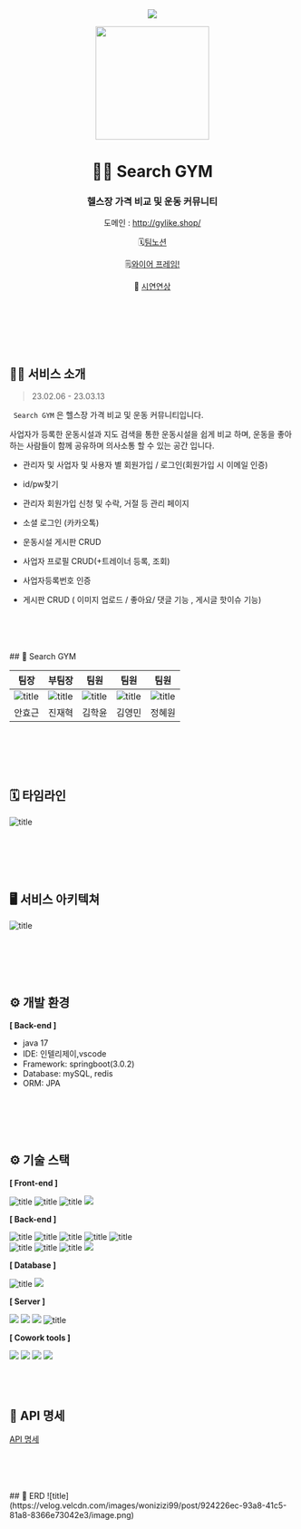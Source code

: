 <div align=center>
<a href="https://hits.seeyoufarm.com"><img src="https://hits.seeyoufarm.com/api/count/incr/badge.svg?url=https%3A%2F%2Fgithub.com%2Fallnight5%2Ffinal-8-team-project&count_bg=%2379C83D&title_bg=%23555555&icon=&icon_color=%23E7E7E7&title=hits&edge_flat=false"/></a>

<p align="center"><img src="https://velog.velcdn.com/images/wonizizi99/post/55ffb9b5-93b8-445c-bd4a-10aa325cf42b/image.png" height="200px" width="200px"></p>

# 💪🏻 Search GYM

### 헬스장 가격 비교 및 운동 커뮤니티

 도메인 : http://gylike.shop/

 🗓️[팀노션](https://season-blue-d29.notion.site/B-8-S-A-93d8a6935e49450abe525c205306928b)   


🗒️[와이어 프레임!](https://season-blue-d29.notion.site/8-88b88acda0314ae4a29e758e4e38faa5)   


🎥 [시연연상](https://www.youtube.com/watch?v=Gmp0cqkhPpA)   
</div>
</br>
</br>
</br>
</br>
</br>


## 💁‍♀️ 서비스 소개
>23.02.06 - 23.03.13

<code> Search GYM</code> 은 헬스장 가격 비교 및 운동 커뮤니티입니다.

사업자가 등록한  운동시설과 지도 검색을 통한 운동시설을 쉽게 비교 하며, 운동을 좋아하는 사람들이 함께 공유하며 의사소통 할 수 있는 공간 입니다. 

- 관리자 및 사업자 및 사용자 별 회원가입 / 로그인(회원가입 시 이메일 인증)
- id/pw찾기
- 관리자 회원가입 신청 및 수락, 거절 등 관리 페이지  
- 소셜 로그인 (카카오톡)
- 운동시설 게시판 CRUD
- 사업자 프로필 CRUD(+트레이너 등록,  조회) 
- 사업자등록번호 인증

- 게시판 CRUD ( 이미지 업로드 / 좋아요/ 댓글 기능 , 게시글 핫이슈 기능) 
</br>
</br>
</br>
</br>
## 👥 Search GYM

| 팀장 | 부팀장 | 팀원 | 팀원 | 팀원 |
| --- | --- | --- | --- | --- |
| ![title](https://velog.velcdn.com/images/wonizizi99/post/85498758-4d28-45f9-bf6a-f85a496592c5/image.png)  | ![title](https://velog.velcdn.com/images/wonizizi99/post/06f26573-df5d-491b-ae5b-bc077cf6fce6/image.jpeg)     | ![title](https://velog.velcdn.com/images/wonizizi99/post/36ee7f2d-bd28-48f8-8c4f-5c4076a38ee3/image.png)   |![title](https://velog.velcdn.com/images/wonizizi99/post/c3a81cdb-4bc7-4a58-b4bc-8c1feea33616/image.png)   |![title](https://velog.velcdn.com/images/wonizizi99/post/d19d38a5-1d14-4cb2-9352-230c4a663c3e/image.jpeg)    |
| 안효근 | 진재혁 | 김학윤 | 김영민|정혜원 |


</br>
</br>
</br>
</br>


## 🗓️ 타임라인 
![title](https://velog.velcdn.com/images/wonizizi99/post/f1f19117-fbc2-4237-9311-285e4a83de04/image.png)   


</br>
</br>
</br>
</br>

## 🖥️ 서비스 아키텍쳐

![title](https://velog.velcdn.com/images/wonizizi99/post/3f32d2fd-f94d-4162-aef8-68154bcc9410/image.png)   


</br>
</br>
</br>
</br>

## ⚙ 개발 환경
**[ Back-end ]**
- java 17
- IDE: 인텔리제이,vscode
- Framework: springboot(3.0.2)
- Database: mySQL, redis
- ORM: JPA
</br>
</br>
</br>
</br>

## ⚙ 기술 스택
**[ Front-end ]**

  ![title](https://camo.githubusercontent.com/47d8237d822743a0389cd64dbeffce5220d3237fb6fc15f480df19cbd4d3cb77/68747470733a2f2f696d672e736869656c64732e696f2f62616467652f48544d4c352d4533344632363f7374796c653d666f722d7468652d6261646765266c6f676f3d48544d4c35266c6f676f436f6c6f723d7768697465)   ![title](https://camo.githubusercontent.com/cb4472f9af9977db27f95300d3802acf99b3bd55e5596fe944be773754ddb6b2/68747470733a2f2f696d672e736869656c64732e696f2f62616467652f435353332d3135373242363f7374796c653d666f722d7468652d6261646765266c6f676f3d43535333266c6f676f436f6c6f723d7768697465)   ![title](https://camo.githubusercontent.com/f12073d90fdedbf5a585fe6a37b7ad1cfc125123b0ee80081d1e741109e628c4/68747470733a2f2f696d672e736869656c64732e696f2f62616467652f4a6176617363726970742d4637444631453f7374796c653d666f722d7468652d6261646765266c6f676f3d4a617661736372697074266c6f676f436f6c6f723d626c61636b) <img src="https://img.shields.io/badge/Bootstrap-7952B3?style=for-the-badge&logo=Bootstrap&logoColor=white">

**[ Back-end ]**

![title](https://camo.githubusercontent.com/6cbecd63a9a8f83ee186885c446938820ffa8304942a284ee6e1e2acb2bfd822/68747470733a2f2f696d672e736869656c64732e696f2f62616467652f6a6176612d2532334544384230302e7376673f7374796c653d666f722d7468652d6261646765266c6f676f3d6a617661266c6f676f436f6c6f723d7768697465)   ![title](https://camo.githubusercontent.com/4590c0af4aeb1b75233885f86e80c1da8cb2afd401173a40e41370f5cad5db20/68747470733a2f2f696d672e736869656c64732e696f2f62616467652f4a57542d626c61636b3f7374796c653d666f722d7468652d6261646765266c6f676f3d4a534f4e253230776562253230746f6b656e73)   ![title](https://camo.githubusercontent.com/071595b0fe0ac08046e2eddca8c6f64ae763a9380fea3df7e1aa174685a61a92/68747470733a2f2f696d672e736869656c64732e696f2f62616467652f477261646c652d3032333033412e7376673f7374796c653d666f722d7468652d6261646765266c6f676f3d477261646c65266c6f676f436f6c6f723d7768697465)   ![title](https://camo.githubusercontent.com/a2fdb686bf3f4bd26f142a4b60bde87647ff18e340d8251e0aea3fa551bb568e/68747470733a2f2f696d672e736869656c64732e696f2f62616467652f496e74656c6c694a494445412d3030303030302e7376673f7374796c653d666f722d7468652d6261646765266c6f676f3d696e74656c6c696a2d69646561266c6f676f436f6c6f723d7768697465)   ![title](https://camo.githubusercontent.com/02835d88679c41d5cc68d64e71cf1bd6105bdb86fb3d2f5c687182eb489ebf8c/68747470733a2f2f696d672e736869656c64732e696f2f62616467652f4a556e697420352d3030383843433f7374796c653d666f722d7468652d6261646765266c6f676f3d4a556e697435266c6f676f436f6c6f723d7768697465)   
![title](https://camo.githubusercontent.com/49f645b5e439b0d748424412207eae5748b81d77563f866d8528f60c66b669e1/68747470733a2f2f696d672e736869656c64732e696f2f62616467652f737072696e672d2532333644423333462e7376673f7374796c653d666f722d7468652d6261646765266c6f676f3d737072696e67266c6f676f436f6c6f723d7768697465)   ![title](https://camo.githubusercontent.com/3f5449a1053d7fe9026c4420e8e7c2603738ce854fb19d91ca63e4220d5757b9/68747470733a2f2f696d672e736869656c64732e696f2f62616467652f537072696e6720626f6f742d2532333644423333463f7374796c653d666f722d7468652d6261646765266c6f676f3d537072696e6720626f6f74266c6f676f436f6c6f723d7768697465)  ![title](https://camo.githubusercontent.com/31d7a7508419c8c5199275026d040e25f228670be46e761f79d7a9b2393e3005/68747470733a2f2f696d672e736869656c64732e696f2f62616467652f537072696e672064617461204a50412d2532333644423333462e7376673f7374796c653d666f722d7468652d6261646765266c6f676f3d537072696e672064617461204a5041266c6f676f436f6c6f723d7768697465)   <img src="https://img.shields.io/badge/Spring Security-6DB33F?style=for-the-badge&logo=Spring Security&logoColor=white">




    

**[ Database ]**

![title](https://camo.githubusercontent.com/663e1142feaef17538598597d537c3c4f0f8e2300d603cec31f85957deac9719/68747470733a2f2f696d672e736869656c64732e696f2f62616467652f52656469732d4630353133383f7374796c653d666f722d7468652d6261646765266c6f676f3d5265646973266c6f676f436f6c6f723d7768697465)   <img src="https://img.shields.io/badge/MySQL-4479A1?style=for-the-badge&logo=MySQL&logoColor=white">




**[ Server ]**

 <img src="https://img.shields.io/badge/Amazon EC2-FF9900?style=for-the-badge&logo=Amazon EC2&logoColor=white"> <img src="https://img.shields.io/badge/Amazon RDS-527FFF?style=for-the-badge&logo=Amazon RDS&logoColor=white">  <img src="https://img.shields.io/badge/Linux-FCC624?style=for-the-badge&logo=Linux&logoColor=white">  ![title](https://camo.githubusercontent.com/d559b6d36b66e09e647e68fe1fae157b2064c389ee4de2b3ab0f7078518e651d/68747470733a2f2f696d672e736869656c64732e696f2f62616467652f416d617a6f6e2053332d4630353133383f7374796c653d666f722d7468652d6261646765266c6f676f3d416d617a6f6e205333266c6f676f436f6c6f723d7768697465)   



**[ Cowork tools ]**
   
 <img src="https://img.shields.io/badge/Postman-FF6C37?style=for-the-badge&logo=Postman&logoColor=white"> <img src="https://img.shields.io/badge/Notion-000000?style=for-the-badge&logo=Notion&logoColor=white"> <img src="https://img.shields.io/badge/GitHub-181717?style=for-the-badge&logo=GitHub&logoColor=white"> <img src="https://img.shields.io/badge/Slack-4A154B?style=for-the-badge&logo=Slack&logoColor=white">
</br>
</br>
</br>
</br>

## 📃 API 명세

[API 명세](https://season-blue-d29.notion.site/9402f1fb9f1d4afcbc81384bd49a3915?v=96854cc0eb9e481faa19f971ba8a56c6)   

</br>
</br>
</br>
</br>
## 📌 ERD
![title](https://velog.velcdn.com/images/wonizizi99/post/924226ec-93a8-41c5-81a8-8366e73042e3/image.png)   
</br>
</br>
